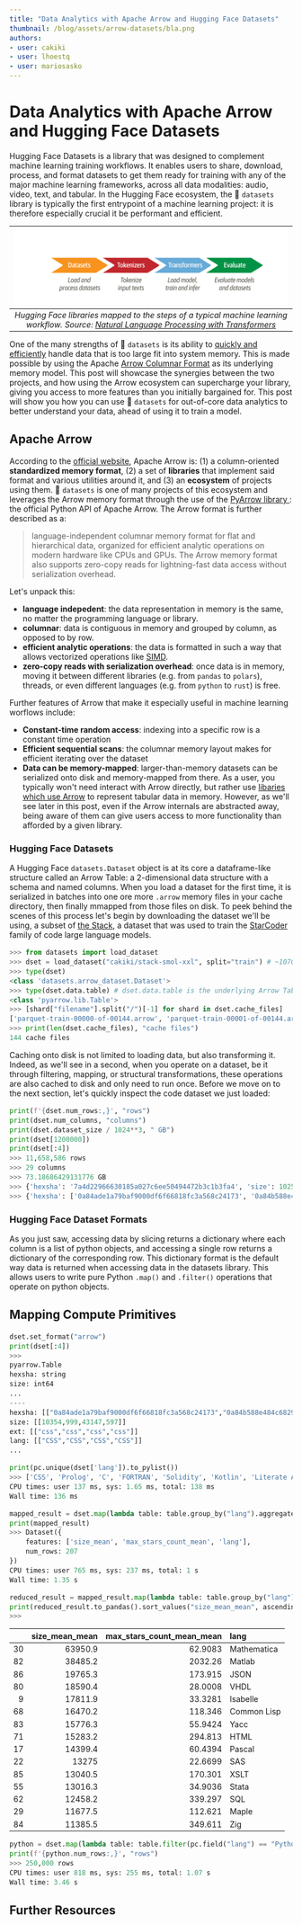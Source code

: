 ```yaml
---
title: "Data Analytics with Apache Arrow and Hugging Face Datasets" 
thumbnail: /blog/assets/arrow-datasets/bla.png
authors:
- user: cakiki
- user: lhoestq
- user: mariosasko
---
```


# Data Analytics with Apache Arrow and Hugging Face Datasets

<!-- {blog_metadata} -->
<!-- {authors} -->

Hugging Face Datasets is a library that was designed to complement machine learning training workflows. It enables users to share, download, process, and format datasets to get them ready for training with any of the major machine learning frameworks, across all data modalities: audio, video, text, and tabular. In the Hugging Face ecosystem, the 🤗 `datasets` library is typically the first entrypoint of a machine learning project: it is therefore especially crucial it be performant and efficient.

| ![HF Libraries](./assets/arrow-datasets/hf-libraries.png) |
|:--:|
| <i>Hugging Face libraries mapped to the steps of a typical machine learning workflow. Source: <a href="https://github.com/nlp-with-transformers" rel="noopener" target="_blank" >Natural Language Processing with Transformers</a></i>|

One of the many strengths of 🤗 `datasets` is its ability to [quickly and efficiently](https://huggingface.co/docs/datasets/about_arrow) handle data that is too large fit into system memory. This is made possible by using the Apache [Arrow Columnar Format](https://arrow.apache.org/docs/format/Columnar.html) as its underlying memory model. This post will showcase the synergies between the two projects, and how using the Arrow ecosystem can supercharge your library, giving you access to more features than you initially bargained for. This post will show you how you can use 🤗 `datasets` for out-of-core data analytics to better understand your data, ahead of using it to train a model.

## Apache Arrow

According to the [official website](https://arrow.apache.org/), Apache Arrow is: (1) a column-oriented **standardized memory format**, (2) a set of **libraries** that implement said format and various utilities around it, and (3) an **ecosystem** of projects using them. 🤗 `datasets` is one of many projects of this ecosystem and leverages the Arrow memory format through the use of the [PyArrow library ](https://arrow.apache.org/docs/python/index.html): the official Python API of Apache Arrow. The Arrow format is further described as a:

> language-independent columnar memory format for flat and hierarchical data, organized for efficient analytic operations on modern hardware like CPUs and GPUs. The Arrow memory format also supports zero-copy reads for lightning-fast data access without serialization overhead.

Let's unpack this:

- **language indepedent**: the data representation in memory is the same, no matter the programming language or library.
- **columnar**: data is contiguous in memory and grouped by column, as opposed to by row.
- **efficient analytic operations**: the data is formatted in such a way that allows vectorized operations like [SIMD](https://en.wikipedia.org/wiki/Single_instruction,_multiple_data).
- **zero-copy reads with serialization overhead**: once data is in memory, moving it between different libraries (e.g. from `pandas` to `polars`), threads, or even different languages (e.g. from `python` to `rust`) is free.

Further features of Arrow that make it especially useful in machine learning worflows include:

- **Constant-time random access**: indexing into a specific row is a constant time operation
- **Efficient sequential scans**: the columnar memory layout makes for efficient iterating over the dataset
- **Data can be memory-mapped**: larger-than-memory datasets can be serialized onto disk and memory-mapped from there.
As a user, you typically won't need interact with Arrow directly, but rather use [libaries which use Arrow](https://arrow.apache.org/powered_by/) to represent tabular data in memory. However, as we'll see later in this post, even if the Arrow internals are abstracted away, being aware of them can give users access to more functionality than afforded by a given library.

<!-- | ![Serialization](https://arrow.apache.org/img/copy.png) | ![Standardization](https://arrow.apache.org/img/shared.png)
|:--:|:--:|
|<i>TODO</i>|<i>TODO</i>|
<div align="center"> Source: <a href="https://arrow.apache.org/overview/" rel="noopener" target="_blank" >Apache Arrow Overview</a></div> -->

### Hugging Face Datasets

A Hugging Face `datasets.Dataset` object is at its core a dataframe-like structure called an Arrow Table: a 2-dimensional data structure with a schema and named columns. When you load a dataset for the first time, it is serialized in batches into one ore more `.arrow` memory files in your cache directory, then finally mmapped from those files on disk. To peek behind the scenes of this process let's begin by downloading the dataset we'll be using, a subset of [the Stack](https://huggingface.co/datasets/bigcode/the-stack-dedup), a dataset that was used to train the [StarCoder](https://huggingface.co/bigcode/starcoder) family of code large language models.

```python
>>> from datasets import load_dataset
>>> dset = load_dataset("cakiki/stack-smol-xxl", split="train") # ~107GB of disk space required to run this
>>> type(dset)
<class 'datasets.arrow_dataset.Dataset'> 
>>> type(dset.data.table) # dset.data.table is the underlying Arrow Table
<class 'pyarrow.lib.Table'>
>>> [shard["filename"].split("/")[-1] for shard in dset.cache_files]
['parquet-train-00000-of-00144.arrow', 'parquet-train-00001-of-00144.arrow', ... ] # These are the serialized files on disk. (Output trimmed) 
>>> print(len(dset.cache_files), "cache files")
144 cache files
```

Caching onto disk is not limited to loading data, but also transforming it. Indeed, as we'll see in a second, when you operate on a dataset, be it through filtering, mapping, or structural transformations, these operations are also cached to disk and only need to run once. Before we move on to the next section, let's quickly inspect the code dataset we just loaded:

```python
print(f'{dset.num_rows:,}', "rows")
print(dset.num_columns, "columns")
print(dset.dataset_size / 1024**3, " GB")
print(dset[1200000])
print(dset[:4])
>>> 11,658,586 rows
>>> 29 columns
>>> 73.18686429131776 GB
>>> {'hexsha': '7a4d22966630185a027c6ee50494472b3c1b3fa4', 'size': 10253, 'ext': 'jl', 'lang': 'Julia', 'max_stars_repo_path': 'src/cwv.jl' ...} # Indexing into a dataset returns the correspdonding row as a dictionary.
>>> {'hexsha': ['0a84ade1a79baf9000df6f66818fc3a568c24173', '0a84b588e484c6829ab1a6706db302acd8514288', '0a89bca33bdfce1f07390d394915f18e0d901651', '0a96a3eeaa089f8582180f803252e3739ab2661d'], 'size': [10354, 999, 43147, 597], 'ext': ['css', 'css', 'css', 'css'], 'lang': ['CSS', 'CSS', 'CSS', 'CSS'], ...} # By default, slicing a dataset returns a dictionary of the columns as lists of regular python objects. Makes sense since arrow is a columnar format. (Output trimmed)
```

### Hugging Face Dataset Formats

As you just saw, accessing data by slicing returns a dictionary where each column is a list of python objects, and accessing a single row returns a dictionary of the corresponding row. This dictionary format is the default way data is returned when accessing data  in the datasets library. This allows users to write pure Python `.map()` and `.filter()` operations that operate on python objects. 

## Mapping Compute Primitives

```python
dset.set_format("arrow")
print(dset[:4])
>>> 
pyarrow.Table
hexsha: string
size: int64
...
----
hexsha: [["0a84ade1a79baf9000df6f66818fc3a568c24173","0a84b588e484c6829ab1a6706db302acd8514288","0a89bca33bdfce1f07390d394915f18e0d901651","0a96a3eeaa089f8582180f803252e3739ab2661d"]]
size: [[10354,999,43147,597]]
ext: [["css","css","css","css"]]
lang: [["CSS","CSS","CSS","CSS"]]
...
```

```python
print(pc.unique(dset['lang']).to_pylist())
>>> ['CSS', 'Prolog', 'C', 'FORTRAN', 'Solidity', 'Kotlin', 'Literate Agda', 'Julia', 'Java Server Pages', 'Isabelle', 'Idris', 'Lean', 'PowerShell', 'Go', 'Erlang', 'F#', 'Ada', 'Pascal', 'Perl', 'R', 'Protocol Buffer', 'CMake', 'SAS', 'Ruby', 'Rust', 'RMarkdown', 'C#', 'Smalltalk', 'Haskell', 'Maple', 'Mathematica', 'OCaml', 'Makefile', 'Lua', 'Literate CoffeeScript', 'Literate Haskell', 'reStructuredText', 'Racket', 'Standard ML', 'SystemVerilog', 'TeX', 'Awk', 'Assembly', 'Alloy', 'Agda', 'Emacs Lisp', 'Dart', 'Cuda', 'Bluespec', 'Augeas', 'Batchfile', 'Tcsh', 'Stan', 'Scala', 'Tcl', 'Stata', 'AppleScript', 'Shell', 'Clojure', 'Scheme', 'ANTLR', 'SPARQL', 'SQL', 'GLSL', 'Elm', 'Dockerfile', 'C++', 'CoffeeScript', 'Common Lisp', 'Elixir', 'Groovy', 'HTML', 'Java', 'JavaScript', 'Markdown', 'PHP', 'Python', 'TypeScript', 'Verilog', 'Visual Basic', 'VHDL', 'Thrift', 'Matlab', 'Yacc', 'Zig', 'XSLT', 'JSON', 'YAML']
CPU times: user 137 ms, sys: 1.65 ms, total: 138 ms
Wall time: 136 ms
```

```python
mapped_result = dset.map(lambda table: table.group_by("lang").aggregate([("size", "mean"),("max_stars_count", "mean")]), batched=True, batch_size=100_000, num_proc=10)
print(mapped_result)
>>> Dataset({
    features: ['size_mean', 'max_stars_count_mean', 'lang'],
    num_rows: 207
})
CPU times: user 765 ms, sys: 237 ms, total: 1 s
Wall time: 1.35 s
```

```python
reduced_result = mapped_result.map(lambda table: table.group_by("lang").aggregate([("size_mean", "mean"),("max_stars_count_mean", "mean")]), batched=True, batch_size=None)
print(reduced_result.to_pandas().sort_values("size_mean_mean", ascending=False).head(15))
>>>
```

|    |   size_mean_mean |   max_stars_count_mean_mean | lang        |
|---:|-----------------:|----------------------------:|:------------|
| 30 |          63950.9 |                     62.9083 | Mathematica |
| 82 |          38485.2 |                   2032.26   | Matlab      |
| 86 |          19765.3 |                    173.915  | JSON        |
| 80 |          18590.4 |                     28.0008 | VHDL        |
|  9 |          17811.9 |                     33.3281 | Isabelle    |
| 68 |          16470.2 |                    118.346  | Common Lisp |
| 83 |          15776.3 |                     55.9424 | Yacc        |
| 71 |          15283.2 |                    294.813  | HTML        |
| 17 |          14399.4 |                     60.4394 | Pascal      |
| 22 |          13275   |                     22.6699 | SAS         |
| 85 |          13040.5 |                    170.301  | XSLT        |
| 55 |          13016.3 |                     34.9036 | Stata       |
| 62 |          12458.2 |                    339.297  | SQL         |
| 29 |          11677.5 |                    112.621  | Maple       |
| 84 |          11385.5 |                    349.611  | Zig         |

```python
python = dset.map(lambda table: table.filter(pc.field("lang") == "Python"), batched=True, batch_size=500_000, num_proc=10)
print(f'{python.num_rows:,}', "rows")
>>> 250,000 rows
CPU times: user 818 ms, sys: 255 ms, total: 1.07 s
Wall time: 3.46 s
```

## Further Resources

